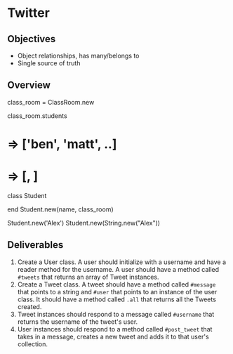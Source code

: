 # Twitter

## Objectives
- Object relationships, has many/belongs to
- Single source of truth

## Overview

class_room = ClassRoom.new

class_room.students
# => ['ben', 'matt', ..]
# => [<Student>, <Student>]


class Student

end
Student.new(name, class_room)

Student.new('Alex')
Student.new(String.new("Alex"))



## Deliverables
1. Create a User class. A user should initialize with a username and have a reader method for the username. A user should have a method called `#tweets` that returns an array of Tweet instances.
2. Create a Tweet class. A tweet should have a method called `#message` that points to a string and `#user` that points to an instance of the user class. It should have a method called `.all` that returns all the Tweets created.
3. Tweet instances should respond to a message called `#username` that returns the username of the tweet's user.
4. User instances should respond to a method called `#post_tweet` that takes in a message, creates a new tweet and adds it to that user's collection.
